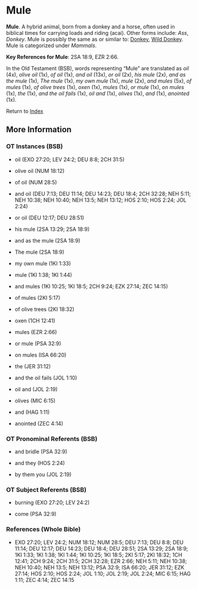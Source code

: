 # Mule
**Mule**. 
A hybrid animal, born from a donkey and a horse, often used in biblical times for carrying loads and riding (acai). 
Other forms include: 
*Ass*, *Donkey*. 
Mule is possibly the same as or similar to: 
[Donkey](Donkey.md), [Wild Donkey](WildDonkey.md). 
Mule is categorized under _Mammals_. 


**Key References for Mule**: 
2SA 18:9, EZR 2:66. 


In the Old Testament (BSB), words representing “Mule” are translated as 
*oil* (4x), *olive oil* (1x), *of oil* (1x), *and oil* (13x), *or oil* (2x), *his mule* (2x), *and as the mule* (1x), *The mule* (1x), *my own mule* (1x), *mule* (2x), *and mules* (5x), *of mules* (1x), *of olive trees* (1x), *oxen* (1x), *mules* (1x), *or mule* (1x), *on mules* (1x), *the* (1x), *and the oil fails* (1x), *oil and* (1x), *olives* (1x), *and* (1x), *anointed* (1x). 




Return to [Index](00-Index.md)

## More Information

### OT Instances (BSB)

* oil (EXO 27:20; LEV 24:2; DEU 8:8; 2CH 31:5)

* olive oil (NUM 18:12)

* of oil (NUM 28:5)

* and oil (DEU 7:13; DEU 11:14; DEU 14:23; DEU 18:4; 2CH 32:28; NEH 5:11; NEH 10:38; NEH 10:40; NEH 13:5; NEH 13:12; HOS 2:10; HOS 2:24; JOL 2:24)

* or oil (DEU 12:17; DEU 28:51)

* his mule (2SA 13:29; 2SA 18:9)

* and as the mule (2SA 18:9)

* The mule (2SA 18:9)

* my own mule (1KI 1:33)

* mule (1KI 1:38; 1KI 1:44)

* and mules (1KI 10:25; 1KI 18:5; 2CH 9:24; EZK 27:14; ZEC 14:15)

* of mules (2KI 5:17)

* of olive trees (2KI 18:32)

* oxen (1CH 12:41)

* mules (EZR 2:66)

* or mule (PSA 32:9)

* on mules (ISA 66:20)

* the (JER 31:12)

* and the oil fails (JOL 1:10)

* oil and (JOL 2:19)

* olives (MIC 6:15)

* and (HAG 1:11)

* anointed (ZEC 4:14)



### OT Pronominal Referents (BSB)

* and bridle (PSA 32:9)

* and they (HOS 2:24)

* by them you (JOL 2:19)



### OT Subject Referents (BSB)

* burning (EXO 27:20; LEV 24:2)

* come (PSA 32:9)



### References (Whole Bible)

* EXO 27:20; LEV 24:2; NUM 18:12; NUM 28:5; DEU 7:13; DEU 8:8; DEU 11:14; DEU 12:17; DEU 14:23; DEU 18:4; DEU 28:51; 2SA 13:29; 2SA 18:9; 1KI 1:33; 1KI 1:38; 1KI 1:44; 1KI 10:25; 1KI 18:5; 2KI 5:17; 2KI 18:32; 1CH 12:41; 2CH 9:24; 2CH 31:5; 2CH 32:28; EZR 2:66; NEH 5:11; NEH 10:38; NEH 10:40; NEH 13:5; NEH 13:12; PSA 32:9; ISA 66:20; JER 31:12; EZK 27:14; HOS 2:10; HOS 2:24; JOL 1:10; JOL 2:19; JOL 2:24; MIC 6:15; HAG 1:11; ZEC 4:14; ZEC 14:15



